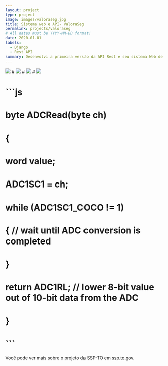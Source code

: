 ```yaml
---
layout: project
type: project
image: images/valoraseg.jpg
title: Sistema web e API- ValoraSeg
permalink: projects/valoraseg
# All dates must be YYYY-MM-DD format!
date: 2020-01-01
labels:
  - Django
  - Rest API
summary: Desenvolvi a primeira versão da API Rest e seu sistema Web de gerenciamento do aplicativo ValoraSeg da SSP-TO. 
---
```


 <div class="ui small rounded images">
  <img class="ui image" src="../images/valoraseg.png">
#  <img class="ui image" src="../images/micromouse-robot-2.jpg">
#  <img class="ui image" src="../images/micromouse.jpg">
#  <img class="ui image" src="../images/micromouse-circuit.png">
 </div>


# ```js
# byte ADCRead(byte ch)
# {
#     word value;
#     ADC1SC1 = ch;
#     while (ADC1SC1_COCO != 1)
#     {   // wait until ADC conversion is completed   
#     }
#     return ADC1RL;  // lower 8-bit value out of 10-bit data from the ADC
# }
# ```

Você pode ver mais sobre o projeto da SSP-TO em [ssp.to.gov](https://www.ssp.to.gov.br/noticia/2019/11/4/forcas-de-seguranca-se-reunem-para-discutir-protocolos-de-atendimento-aos-grupos-vulneraveis-do-programa-valoraseg-/).



